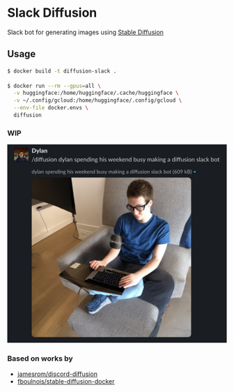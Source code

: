 # Slack Diffusion

Slack bot for generating images using [Stable Diffusion](https://stability.ai/blog/stable-diffusion-public-release)

## Usage

```sh
$ docker build -t diffusion-slack .

$ docker run --rm --gpus=all \
  -v huggingface:/home/huggingface/.cache/huggingface \
  -v ~/.config/gcloud:/home/huggingface/.config/gcloud \
  --env-file docker.envs \
  diffusion
```

### WIP

![dylan hacking a slack diffusion bot together](example.png)

### Based on works by

- [jamesrom/discord-diffusion](https://github.com/jamesrom/discord-diffusion)
- [fboulnois/stable-diffusion-docker](https://github.com/fboulnois/stable-diffusion-docker)

